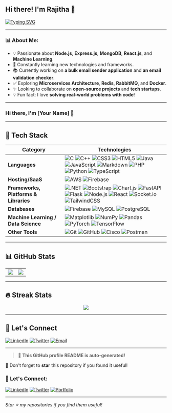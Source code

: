 ## Hi there! I'm Rajitha 👋

[![Typing SVG](https://readme-typing-svg.herokuapp.com?size=25&duration=4000&color=36BCF7&vCenter=true&width=600&lines=Full+Stack+Developer;Node.js+%7C+MongoDB+%7C+React.js;Machine+Learning+Enthusiast)](https://git.io/typing-svg)

---

### 📊 About Me:
- 💡 Passionate about **Node.js**, **Express.js**, **MongoDB**, **React.js**, and **Machine Learning**.
- 💨 Constantly learning new technologies and frameworks.
- 📚 Currently working on **a bulk email sender application** and **an email validation checker**.
- ✅ Exploring **Microservices Architecture**, **Redis**, **RabbitMQ**, and **Docker**.
- ✨ Looking to collaborate on **open-source projects** and **tech startups**.
- 💡 Fun fact: I love **solving real-world problems with code**!

---

### Hi there, I'm [Your Name] 👋

---

## 🚀 Tech Stack

| Category  | Technologies |
|-----------|-------------|
| **Languages** | ![C](https://img.shields.io/badge/C-00599C?style=flat&logo=c&logoColor=white) ![C++](https://img.shields.io/badge/C++-00599C?style=flat&logo=c%2B%2B&logoColor=white) ![CSS3](https://img.shields.io/badge/CSS3-1572B6?style=flat&logo=css3&logoColor=white) ![HTML5](https://img.shields.io/badge/HTML5-E34F26?style=flat&logo=html5&logoColor=white) ![Java](https://img.shields.io/badge/Java-ED8B00?style=flat&logo=openjdk&logoColor=white) ![JavaScript](https://img.shields.io/badge/JavaScript-F7DF1E?style=flat&logo=javascript&logoColor=black) ![Markdown](https://img.shields.io/badge/Markdown-000000?style=flat&logo=markdown&logoColor=white) ![PHP](https://img.shields.io/badge/PHP-777BB4?style=flat&logo=php&logoColor=white) ![Python](https://img.shields.io/badge/Python-3776AB?style=flat&logo=python&logoColor=white) ![TypeScript](https://img.shields.io/badge/TypeScript-3178C6?style=flat&logo=typescript&logoColor=white) |
| **Hosting/SaaS** | ![AWS](https://img.shields.io/badge/AWS-232F3E?style=flat&logo=amazon-aws&logoColor=white) ![Firebase](https://img.shields.io/badge/Firebase-ffca28?style=flat&logo=firebase&logoColor=black) |
| **Frameworks, Platforms & Libraries** | ![.NET](https://img.shields.io/badge/.NET-512BD4?style=flat&logo=dotnet&logoColor=white) ![Bootstrap](https://img.shields.io/badge/Bootstrap-563D7C?style=flat&logo=bootstrap&logoColor=white) ![Chart.js](https://img.shields.io/badge/Chart.js-F5788D?style=flat&logo=chartdotjs&logoColor=white) ![FastAPI](https://img.shields.io/badge/FastAPI-009688?style=flat&logo=fastapi&logoColor=white) ![Flask](https://img.shields.io/badge/Flask-000000?style=flat&logo=flask&logoColor=white) ![Node.js](https://img.shields.io/badge/Node.js-339933?style=flat&logo=nodedotjs&logoColor=white) ![React](https://img.shields.io/badge/React-20232A?style=flat&logo=react&logoColor=61DAFB) ![Socket.io](https://img.shields.io/badge/Socket.io-010101?style=flat&logo=socketdotio&logoColor=white) ![TailwindCSS](https://img.shields.io/badge/TailwindCSS-06B6D4?style=flat&logo=tailwindcss&logoColor=white) |
| **Databases** | ![Firebase](https://img.shields.io/badge/Firebase-FFCA28?style=flat&logo=firebase&logoColor=black) ![MySQL](https://img.shields.io/badge/MySQL-4479A1?style=flat&logo=mysql&logoColor=white) ![PostgreSQL](https://img.shields.io/badge/PostgreSQL-336791?style=flat&logo=postgresql&logoColor=white) |
| **Machine Learning / Data Science** | ![Matplotlib](https://img.shields.io/badge/Matplotlib-FF9224?style=flat&logo=matplotlib&logoColor=black) ![NumPy](https://img.shields.io/badge/NumPy-013243?style=flat&logo=numpy&logoColor=white) ![Pandas](https://img.shields.io/badge/Pandas-150458?style=flat&logo=pandas&logoColor=white) ![PyTorch](https://img.shields.io/badge/PyTorch-EE4C2C?style=flat&logo=pytorch&logoColor=white) ![TensorFlow](https://img.shields.io/badge/TensorFlow-FF6F00?style=flat&logo=tensorflow&logoColor=white) |
| **Other Tools** | ![Git](https://img.shields.io/badge/Git-F05032?style=flat&logo=git&logoColor=white) ![GitHub](https://img.shields.io/badge/GitHub-181717?style=flat&logo=github&logoColor=white) ![Cisco](https://img.shields.io/badge/Cisco-1BA0D7?style=flat&logo=cisco&logoColor=white) ![Postman](https://img.shields.io/badge/Postman-FF6C37?style=flat&logo=postman&logoColor=white) |

---

## 📊 GitHub Stats

<table>
<tr>
<td>
  <img src="https://github-readme-stats.vercel.app/api?username=your-username&show_icons=true&theme=dark" />
</td>
<td>
  <img src="https://github-readme-stats.vercel.app/api/top-langs/?username=your-username&layout=compact&theme=dark" />
</td>
</tr>
</table>

---

## 🔥 Streak Stats

<p align="center">
  <img src="https://github-readme-streak-stats.herokuapp.com/?user=your-username&theme=dark" />
</p>

---

## 💬 Let's Connect

[![LinkedIn](https://img.shields.io/badge/LinkedIn-0077B5?style=flat&logo=linkedin&logoColor=white)](https://linkedin.com/in/your-profile) [![Twitter](https://img.shields.io/badge/Twitter-1DA1F2?style=flat&logo=twitter&logoColor=white)](https://twitter.com/your-profile) [![Email](https://img.shields.io/badge/Email-D14836?style=flat&logo=gmail&logoColor=white)](mailto:your-email@example.com)

---

> 🚀 **This GitHub profile README is auto-generated!**

🌟 Don't forget to **star** this repository if you found it useful!


### 💌 Let's Connect:
[![LinkedIn](https://img.shields.io/badge/LinkedIn-0077B5?style=for-the-badge&logo=linkedin&logoColor=white)](https://linkedin.com/in/your-profile)
[![Twitter](https://img.shields.io/badge/Twitter-1DA1F2?style=for-the-badge&logo=twitter&logoColor=white)](https://twitter.com/your-profile)
[![Portfolio](https://img.shields.io/badge/Portfolio-FF5722?style=for-the-badge&logo=google-chrome&logoColor=white)](https://your-portfolio.com)

---

_Star ⭐ my repositories if you find them useful!_

